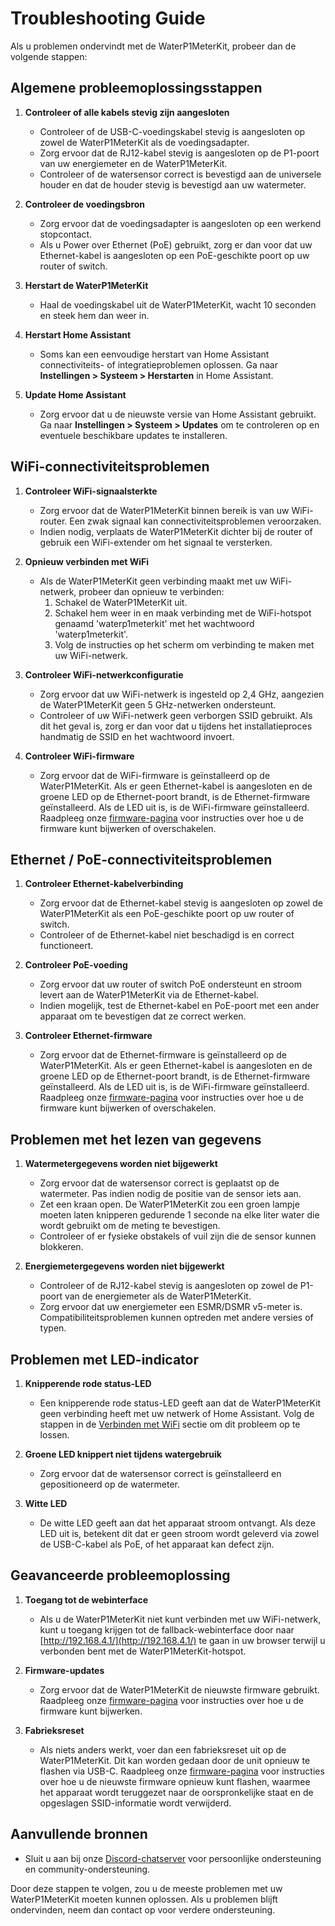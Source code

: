 # Troubleshooting Guide
Als u problemen ondervindt met de WaterP1MeterKit, probeer dan de volgende stappen:

## Algemene probleemoplossingsstappen

1. **Controleer of alle kabels stevig zijn aangesloten**
   - Controleer of de USB-C-voedingskabel stevig is aangesloten op zowel de WaterP1MeterKit als de voedingsadapter.
   - Zorg ervoor dat de RJ12-kabel stevig is aangesloten op de P1-poort van uw energiemeter en de WaterP1MeterKit.
   - Controleer of de watersensor correct is bevestigd aan de universele houder en dat de houder stevig is bevestigd aan uw watermeter.

2. **Controleer de voedingsbron**
   - Zorg ervoor dat de voedingsadapter is aangesloten op een werkend stopcontact.
   - Als u Power over Ethernet (PoE) gebruikt, zorg er dan voor dat uw Ethernet-kabel is aangesloten op een PoE-geschikte poort op uw router of switch.

3. **Herstart de WaterP1MeterKit**
   - Haal de voedingskabel uit de WaterP1MeterKit, wacht 10 seconden en steek hem dan weer in.

4. **Herstart Home Assistant**
   - Soms kan een eenvoudige herstart van Home Assistant connectiviteits- of integratieproblemen oplossen. Ga naar **Instellingen > Systeem > Herstarten** in Home Assistant.

5. **Update Home Assistant**
   - Zorg ervoor dat u de nieuwste versie van Home Assistant gebruikt. Ga naar **Instellingen > Systeem > Updates** om te controleren op en eventuele beschikbare updates te installeren.

## WiFi-connectiviteitsproblemen

1. **Controleer WiFi-signaalsterkte**
   - Zorg ervoor dat de WaterP1MeterKit binnen bereik is van uw WiFi-router. Een zwak signaal kan connectiviteitsproblemen veroorzaken.
   - Indien nodig, verplaats de WaterP1MeterKit dichter bij de router of gebruik een WiFi-extender om het signaal te versterken.

2. **Opnieuw verbinden met WiFi**
   - Als de WaterP1MeterKit geen verbinding maakt met uw WiFi-netwerk, probeer dan opnieuw te verbinden:
     1. Schakel de WaterP1MeterKit uit.
     2. Schakel hem weer in en maak verbinding met de WiFi-hotspot genaamd 'waterp1meterkit' met het wachtwoord 'waterp1meterkit'.
     3. Volg de instructies op het scherm om verbinding te maken met uw WiFi-netwerk.

3. **Controleer WiFi-netwerkconfiguratie**
   - Zorg ervoor dat uw WiFi-netwerk is ingesteld op 2,4 GHz, aangezien de WaterP1MeterKit geen 5 GHz-netwerken ondersteunt.
   - Controleer of uw WiFi-netwerk geen verborgen SSID gebruikt. Als dit het geval is, zorg er dan voor dat u tijdens het installatieproces handmatig de SSID en het wachtwoord invoert.

4. **Controleer WiFi-firmware**
   - Zorg ervoor dat de WiFi-firmware is geïnstalleerd op de WaterP1MeterKit. Als er geen Ethernet-kabel is aangesloten en de groene LED op de Ethernet-poort brandt, is de Ethernet-firmware geïnstalleerd. Als de LED uit is, is de WiFi-firmware geïnstalleerd. Raadpleeg onze [firmware-pagina](firmware) voor instructies over hoe u de firmware kunt bijwerken of overschakelen.

## Ethernet / PoE-connectiviteitsproblemen

1. **Controleer Ethernet-kabelverbinding**
   - Zorg ervoor dat de Ethernet-kabel stevig is aangesloten op zowel de WaterP1MeterKit als een PoE-geschikte poort op uw router of switch.
   - Controleer of de Ethernet-kabel niet beschadigd is en correct functioneert.

2. **Controleer PoE-voeding**
   - Zorg ervoor dat uw router of switch PoE ondersteunt en stroom levert aan de WaterP1MeterKit via de Ethernet-kabel.
   - Indien mogelijk, test de Ethernet-kabel en PoE-poort met een ander apparaat om te bevestigen dat ze correct werken.

3. **Controleer Ethernet-firmware**
   - Zorg ervoor dat de Ethernet-firmware is geïnstalleerd op de WaterP1MeterKit. Als er geen Ethernet-kabel is aangesloten en de groene LED op de Ethernet-poort brandt, is de Ethernet-firmware geïnstalleerd. Als de LED uit is, is de WiFi-firmware geïnstalleerd. Raadpleeg onze [firmware-pagina](firmware) voor instructies over hoe u de firmware kunt bijwerken of overschakelen.

## Problemen met het lezen van gegevens

1. **Watermetergegevens worden niet bijgewerkt**
   - Zorg ervoor dat de watersensor correct is geplaatst op de watermeter. Pas indien nodig de positie van de sensor iets aan.
   - Zet een kraan open. De WaterP1MeterKit zou een groen lampje moeten laten knipperen gedurende 1 seconde na elke liter water die wordt gebruikt om de meting te bevestigen.
   - Controleer of er fysieke obstakels of vuil zijn die de sensor kunnen blokkeren.

2. **Energiemetergegevens worden niet bijgewerkt**
   - Controleer of de RJ12-kabel stevig is aangesloten op zowel de P1-poort van de energiemeter als de WaterP1MeterKit.
   - Zorg ervoor dat uw energiemeter een ESMR/DSMR v5-meter is. Compatibiliteitsproblemen kunnen optreden met andere versies of typen.

## Problemen met LED-indicator

1. **Knipperende rode status-LED**
   - Een knipperende rode status-LED geeft aan dat de WaterP1MeterKit geen verbinding heeft met uw netwerk of Home Assistant. Volg de stappen in de [Verbinden met WiFi](installation.md#step-4-connect-to-wifi) sectie om dit probleem op te lossen.

2. **Groene LED knippert niet tijdens watergebruik**
   - Zorg ervoor dat de watersensor correct is geïnstalleerd en gepositioneerd op de watermeter.

3. **Witte LED**
   - De witte LED geeft aan dat het apparaat stroom ontvangt. Als deze LED uit is, betekent dit dat er geen stroom wordt geleverd via zowel de USB-C-kabel als PoE, of het apparaat kan defect zijn.

## Geavanceerde probleemoplossing

1. **Toegang tot de webinterface**
   - Als u de WaterP1MeterKit niet kunt verbinden met uw WiFi-netwerk, kunt u toegang krijgen tot de fallback-webinterface door naar [http://192.168.4.1/](http://192.168.4.1/) te gaan in uw browser terwijl u verbonden bent met de WaterP1MeterKit-hotspot.

2. **Firmware-updates**
   - Zorg ervoor dat de WaterP1MeterKit de nieuwste firmware gebruikt. Raadpleeg onze [firmware-pagina](firmware) voor instructies over hoe u de firmware kunt bijwerken.

3. **Fabrieksreset**
   - Als niets anders werkt, voer dan een fabrieksreset uit op de WaterP1MeterKit. Dit kan worden gedaan door de unit opnieuw te flashen via USB-C. Raadpleeg onze [firmware-pagina](firmware) voor instructies over hoe u de nieuwste firmware opnieuw kunt flashen, waarmee het apparaat wordt teruggezet naar de oorspronkelijke staat en de opgeslagen SSID-informatie wordt verwijderd.

## Aanvullende bronnen

- Sluit u aan bij onze [Discord-chatserver](https://smarthomeshop.io/discord) voor persoonlijke ondersteuning en community-ondersteuning.

Door deze stappen te volgen, zou u de meeste problemen met uw WaterP1MeterKit moeten kunnen oplossen. Als u problemen blijft ondervinden, neem dan contact op voor verdere ondersteuning.
